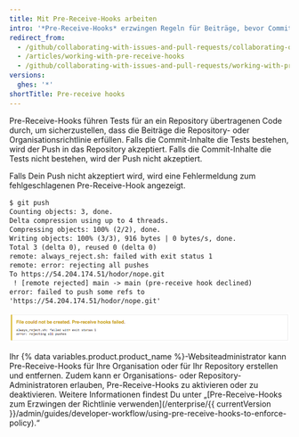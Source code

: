 ```yaml
---
title: Mit Pre-Receive-Hooks arbeiten
intro: '*Pre-Receive-Hooks* erzwingen Regeln für Beiträge, bevor Commits per Push-Vorgang an ein Repository übertragen werden können.'
redirect_from:
  - /github/collaborating-with-issues-and-pull-requests/collaborating-on-repositories-with-code-quality-features/working-with-pre-receive-hooks
  - /articles/working-with-pre-receive-hooks
  - /github/collaborating-with-issues-and-pull-requests/working-with-pre-receive-hooks
versions:
  ghes: '*'
shortTitle: Pre-receive hooks
---
```


Pre-Receive-Hooks führen Tests für an ein Repository übertragenen Code durch, um sicherzustellen, dass die Beiträge die Repository- oder Organisationsrichtlinie erfüllen. Falls die Commit-Inhalte die Tests bestehen, wird der Push in das Repository akzeptiert. Falls die Commit-Inhalte die Tests nicht bestehen, wird der Push nicht akzeptiert.

Falls Dein Push nicht akzeptiert wird, wird eine Fehlermeldung zum fehlgeschlagenen Pre-Receive-Hook angezeigt.

```shell
$ git push
Counting objects: 3, done.
Delta compression using up to 4 threads.
Compressing objects: 100% (2/2), done.
Writing objects: 100% (3/3), 916 bytes | 0 bytes/s, done.
Total 3 (delta 0), reused 0 (delta 0)
remote: always_reject.sh: failed with exit status 1
remote: error: rejecting all pushes
To https://54.204.174.51/hodor/nope.git
 ! [remote rejected] main -> main (pre-receive hook declined)
error: failed to push some refs to 'https://54.204.174.51/hodor/nope.git'
```

![Fehlermeldung für fehlgeschlagenen Pre-Receive-Hook](/assets/images/help/pull_requests/pre-receive-hook-failed-error.png)

Ihr {% data variables.product.product_name %}-Websiteadministrator kann Pre-Receive-Hooks für Ihre Organisation oder für Ihr Repository erstellen und entfernen. Zudem kann er Organisations- oder Repository-Administratoren erlauben, Pre-Receive-Hooks zu aktivieren oder zu deaktivieren. Weitere Informationen findest Du unter „[Pre-Receive-Hooks zum Erzwingen der Richtlinie verwenden](/enterprise/{{ currentVersion }}/admin/guides/developer-workflow/using-pre-receive-hooks-to-enforce-policy).“
